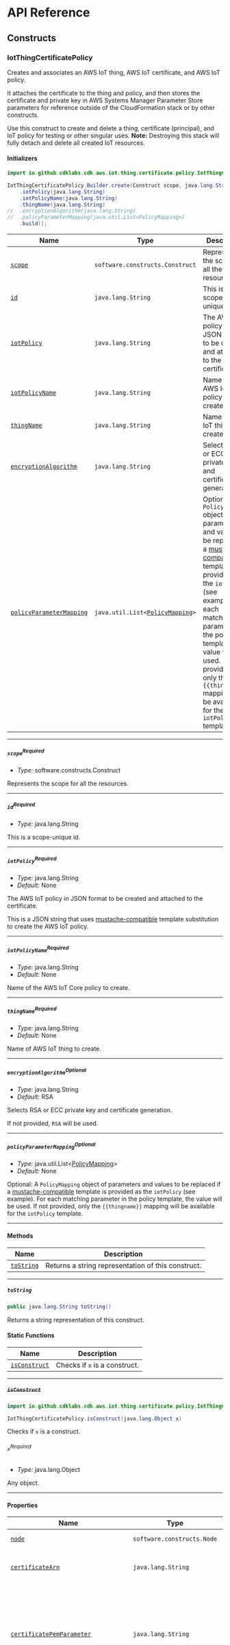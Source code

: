 # API Reference <a name="API Reference" id="api-reference"></a>

## Constructs <a name="Constructs" id="Constructs"></a>

### IotThingCertificatePolicy <a name="IotThingCertificatePolicy" id="cdk-aws-iot-thing-certificate-policy.IotThingCertificatePolicy"></a>

Creates and associates an AWS IoT thing, AWS IoT certificate, and AWS IoT policy.

It attaches the certificate to the thing and policy, and then stores the certificate
and private key in AWS Systems Manager Parameter Store parameters for reference
outside of the CloudFormation stack or by other constructs.

Use this construct to create and delete a thing, certificate (principal), and IoT policy for
testing or other singular uses. **Note:** Destroying this stack will fully detach and delete
all created IoT resources.

#### Initializers <a name="Initializers" id="cdk-aws-iot-thing-certificate-policy.IotThingCertificatePolicy.Initializer"></a>

```java
import io.github.cdklabs.cdk.aws.iot.thing.certificate.policy.IotThingCertificatePolicy;

IotThingCertificatePolicy.Builder.create(Construct scope, java.lang.String id)
    .iotPolicy(java.lang.String)
    .iotPolicyName(java.lang.String)
    .thingName(java.lang.String)
//  .encryptionAlgorithm(java.lang.String)
//  .policyParameterMapping(java.util.List<PolicyMapping>)
    .build();
```

| **Name** | **Type** | **Description** |
| --- | --- | --- |
| <code><a href="#cdk-aws-iot-thing-certificate-policy.IotThingCertificatePolicy.Initializer.parameter.scope">scope</a></code> | <code>software.constructs.Construct</code> | Represents the scope for all the resources. |
| <code><a href="#cdk-aws-iot-thing-certificate-policy.IotThingCertificatePolicy.Initializer.parameter.id">id</a></code> | <code>java.lang.String</code> | This is a scope-unique id. |
| <code><a href="#cdk-aws-iot-thing-certificate-policy.IotThingCertificatePolicy.Initializer.parameter.iotPolicy">iotPolicy</a></code> | <code>java.lang.String</code> | The AWS IoT policy in JSON format to be created and attached to the certificate. |
| <code><a href="#cdk-aws-iot-thing-certificate-policy.IotThingCertificatePolicy.Initializer.parameter.iotPolicyName">iotPolicyName</a></code> | <code>java.lang.String</code> | Name of the AWS IoT Core policy to create. |
| <code><a href="#cdk-aws-iot-thing-certificate-policy.IotThingCertificatePolicy.Initializer.parameter.thingName">thingName</a></code> | <code>java.lang.String</code> | Name of AWS IoT thing to create. |
| <code><a href="#cdk-aws-iot-thing-certificate-policy.IotThingCertificatePolicy.Initializer.parameter.encryptionAlgorithm">encryptionAlgorithm</a></code> | <code>java.lang.String</code> | Selects RSA or ECC private key and certificate generation. |
| <code><a href="#cdk-aws-iot-thing-certificate-policy.IotThingCertificatePolicy.Initializer.parameter.policyParameterMapping">policyParameterMapping</a></code> | <code>java.util.List<<a href="#cdk-aws-iot-thing-certificate-policy.PolicyMapping">PolicyMapping</a>></code> | Optional: A `PolicyMapping` object of parameters and values to be replaced if a [mustache-compatible](https://handlebarsjs.com/guide/) template is provided as the `iotPolicy` (see example). For each matching parameter in the policy template, the value will be used. If not provided, only the `{{thingname}}` mapping will be available for the `iotPolicy` template. |

---

##### `scope`<sup>Required</sup> <a name="scope" id="cdk-aws-iot-thing-certificate-policy.IotThingCertificatePolicy.Initializer.parameter.scope"></a>

- *Type:* software.constructs.Construct

Represents the scope for all the resources.

---

##### `id`<sup>Required</sup> <a name="id" id="cdk-aws-iot-thing-certificate-policy.IotThingCertificatePolicy.Initializer.parameter.id"></a>

- *Type:* java.lang.String

This is a scope-unique id.

---

##### `iotPolicy`<sup>Required</sup> <a name="iotPolicy" id="cdk-aws-iot-thing-certificate-policy.IotThingCertificatePolicy.Initializer.parameter.iotPolicy"></a>

- *Type:* java.lang.String
- *Default:* None

The AWS IoT policy in JSON format to be created and attached to the certificate.

This is a JSON string that uses [mustache-compatible](https://handlebarsjs.com/guide/)
template substitution to create the AWS IoT policy.

---

##### `iotPolicyName`<sup>Required</sup> <a name="iotPolicyName" id="cdk-aws-iot-thing-certificate-policy.IotThingCertificatePolicy.Initializer.parameter.iotPolicyName"></a>

- *Type:* java.lang.String
- *Default:* None

Name of the AWS IoT Core policy to create.

---

##### `thingName`<sup>Required</sup> <a name="thingName" id="cdk-aws-iot-thing-certificate-policy.IotThingCertificatePolicy.Initializer.parameter.thingName"></a>

- *Type:* java.lang.String
- *Default:* None

Name of AWS IoT thing to create.

---

##### `encryptionAlgorithm`<sup>Optional</sup> <a name="encryptionAlgorithm" id="cdk-aws-iot-thing-certificate-policy.IotThingCertificatePolicy.Initializer.parameter.encryptionAlgorithm"></a>

- *Type:* java.lang.String
- *Default:* RSA

Selects RSA or ECC private key and certificate generation.

If not provided, `RSA` will be used.

---

##### `policyParameterMapping`<sup>Optional</sup> <a name="policyParameterMapping" id="cdk-aws-iot-thing-certificate-policy.IotThingCertificatePolicy.Initializer.parameter.policyParameterMapping"></a>

- *Type:* java.util.List<<a href="#cdk-aws-iot-thing-certificate-policy.PolicyMapping">PolicyMapping</a>>
- *Default:* None

Optional: A `PolicyMapping` object of parameters and values to be replaced if a [mustache-compatible](https://handlebarsjs.com/guide/) template is provided as the `iotPolicy` (see example). For each matching parameter in the policy template, the value will be used. If not provided, only the `{{thingname}}` mapping will be available for the `iotPolicy` template.

---

#### Methods <a name="Methods" id="Methods"></a>

| **Name** | **Description** |
| --- | --- |
| <code><a href="#cdk-aws-iot-thing-certificate-policy.IotThingCertificatePolicy.toString">toString</a></code> | Returns a string representation of this construct. |

---

##### `toString` <a name="toString" id="cdk-aws-iot-thing-certificate-policy.IotThingCertificatePolicy.toString"></a>

```java
public java.lang.String toString()
```

Returns a string representation of this construct.

#### Static Functions <a name="Static Functions" id="Static Functions"></a>

| **Name** | **Description** |
| --- | --- |
| <code><a href="#cdk-aws-iot-thing-certificate-policy.IotThingCertificatePolicy.isConstruct">isConstruct</a></code> | Checks if `x` is a construct. |

---

##### ~~`isConstruct`~~ <a name="isConstruct" id="cdk-aws-iot-thing-certificate-policy.IotThingCertificatePolicy.isConstruct"></a>

```java
import io.github.cdklabs.cdk.aws.iot.thing.certificate.policy.IotThingCertificatePolicy;

IotThingCertificatePolicy.isConstruct(java.lang.Object x)
```

Checks if `x` is a construct.

###### `x`<sup>Required</sup> <a name="x" id="cdk-aws-iot-thing-certificate-policy.IotThingCertificatePolicy.isConstruct.parameter.x"></a>

- *Type:* java.lang.Object

Any object.

---

#### Properties <a name="Properties" id="Properties"></a>

| **Name** | **Type** | **Description** |
| --- | --- | --- |
| <code><a href="#cdk-aws-iot-thing-certificate-policy.IotThingCertificatePolicy.property.node">node</a></code> | <code>software.constructs.Node</code> | The tree node. |
| <code><a href="#cdk-aws-iot-thing-certificate-policy.IotThingCertificatePolicy.property.certificateArn">certificateArn</a></code> | <code>java.lang.String</code> | Arn of created AWS IoT Certificate. |
| <code><a href="#cdk-aws-iot-thing-certificate-policy.IotThingCertificatePolicy.property.certificatePemParameter">certificatePemParameter</a></code> | <code>java.lang.String</code> | Fully qualified name in AWS Systems Manager Parameter Store of the certificate in `PEM` format. |
| <code><a href="#cdk-aws-iot-thing-certificate-policy.IotThingCertificatePolicy.property.credentialProviderEndpointAddress">credentialProviderEndpointAddress</a></code> | <code>java.lang.String</code> | Fully qualified domain name of the AWS IoT Credential provider endpoint specific to this AWS account and AWS region. |
| <code><a href="#cdk-aws-iot-thing-certificate-policy.IotThingCertificatePolicy.property.dataAtsEndpointAddress">dataAtsEndpointAddress</a></code> | <code>java.lang.String</code> | Fully qualified domain name of the AWS IoT Core data plane endpoint specific to this AWS account and AWS region. |
| <code><a href="#cdk-aws-iot-thing-certificate-policy.IotThingCertificatePolicy.property.iotPolicyArn">iotPolicyArn</a></code> | <code>java.lang.String</code> | Arn of created AWS IoT Policy. |
| <code><a href="#cdk-aws-iot-thing-certificate-policy.IotThingCertificatePolicy.property.privateKeySecretParameter">privateKeySecretParameter</a></code> | <code>java.lang.String</code> | Fully qualified name in AWS Systems Manager Parameter Store of the certificate's private key in `PEM` format. |
| <code><a href="#cdk-aws-iot-thing-certificate-policy.IotThingCertificatePolicy.property.thingArn">thingArn</a></code> | <code>java.lang.String</code> | Arn of created AWS IoT Thing. |

---

##### `node`<sup>Required</sup> <a name="node" id="cdk-aws-iot-thing-certificate-policy.IotThingCertificatePolicy.property.node"></a>

```java
public Node getNode();
```

- *Type:* software.constructs.Node

The tree node.

---

##### `certificateArn`<sup>Required</sup> <a name="certificateArn" id="cdk-aws-iot-thing-certificate-policy.IotThingCertificatePolicy.property.certificateArn"></a>

```java
public java.lang.String getCertificateArn();
```

- *Type:* java.lang.String

Arn of created AWS IoT Certificate.

---

##### `certificatePemParameter`<sup>Required</sup> <a name="certificatePemParameter" id="cdk-aws-iot-thing-certificate-policy.IotThingCertificatePolicy.property.certificatePemParameter"></a>

```java
public java.lang.String getCertificatePemParameter();
```

- *Type:* java.lang.String

Fully qualified name in AWS Systems Manager Parameter Store of the certificate in `PEM` format.

---

##### `credentialProviderEndpointAddress`<sup>Required</sup> <a name="credentialProviderEndpointAddress" id="cdk-aws-iot-thing-certificate-policy.IotThingCertificatePolicy.property.credentialProviderEndpointAddress"></a>

```java
public java.lang.String getCredentialProviderEndpointAddress();
```

- *Type:* java.lang.String

Fully qualified domain name of the AWS IoT Credential provider endpoint specific to this AWS account and AWS region.

---

##### `dataAtsEndpointAddress`<sup>Required</sup> <a name="dataAtsEndpointAddress" id="cdk-aws-iot-thing-certificate-policy.IotThingCertificatePolicy.property.dataAtsEndpointAddress"></a>

```java
public java.lang.String getDataAtsEndpointAddress();
```

- *Type:* java.lang.String

Fully qualified domain name of the AWS IoT Core data plane endpoint specific to this AWS account and AWS region.

---

##### `iotPolicyArn`<sup>Required</sup> <a name="iotPolicyArn" id="cdk-aws-iot-thing-certificate-policy.IotThingCertificatePolicy.property.iotPolicyArn"></a>

```java
public java.lang.String getIotPolicyArn();
```

- *Type:* java.lang.String

Arn of created AWS IoT Policy.

---

##### `privateKeySecretParameter`<sup>Required</sup> <a name="privateKeySecretParameter" id="cdk-aws-iot-thing-certificate-policy.IotThingCertificatePolicy.property.privateKeySecretParameter"></a>

```java
public java.lang.String getPrivateKeySecretParameter();
```

- *Type:* java.lang.String

Fully qualified name in AWS Systems Manager Parameter Store of the certificate's private key in `PEM` format.

---

##### `thingArn`<sup>Required</sup> <a name="thingArn" id="cdk-aws-iot-thing-certificate-policy.IotThingCertificatePolicy.property.thingArn"></a>

```java
public java.lang.String getThingArn();
```

- *Type:* java.lang.String

Arn of created AWS IoT Thing.

---


## Structs <a name="Structs" id="Structs"></a>

### IotThingCertificatePolicyProps <a name="IotThingCertificatePolicyProps" id="cdk-aws-iot-thing-certificate-policy.IotThingCertificatePolicyProps"></a>

Properties for defining an AWS IoT thing, AWS IoT certificate, and AWS IoT policy.

#### Initializer <a name="Initializer" id="cdk-aws-iot-thing-certificate-policy.IotThingCertificatePolicyProps.Initializer"></a>

```java
import io.github.cdklabs.cdk.aws.iot.thing.certificate.policy.IotThingCertificatePolicyProps;

IotThingCertificatePolicyProps.builder()
    .iotPolicy(java.lang.String)
    .iotPolicyName(java.lang.String)
    .thingName(java.lang.String)
//  .encryptionAlgorithm(java.lang.String)
//  .policyParameterMapping(java.util.List<PolicyMapping>)
    .build();
```

#### Properties <a name="Properties" id="Properties"></a>

| **Name** | **Type** | **Description** |
| --- | --- | --- |
| <code><a href="#cdk-aws-iot-thing-certificate-policy.IotThingCertificatePolicyProps.property.iotPolicy">iotPolicy</a></code> | <code>java.lang.String</code> | The AWS IoT policy in JSON format to be created and attached to the certificate. |
| <code><a href="#cdk-aws-iot-thing-certificate-policy.IotThingCertificatePolicyProps.property.iotPolicyName">iotPolicyName</a></code> | <code>java.lang.String</code> | Name of the AWS IoT Core policy to create. |
| <code><a href="#cdk-aws-iot-thing-certificate-policy.IotThingCertificatePolicyProps.property.thingName">thingName</a></code> | <code>java.lang.String</code> | Name of AWS IoT thing to create. |
| <code><a href="#cdk-aws-iot-thing-certificate-policy.IotThingCertificatePolicyProps.property.encryptionAlgorithm">encryptionAlgorithm</a></code> | <code>java.lang.String</code> | Selects RSA or ECC private key and certificate generation. |
| <code><a href="#cdk-aws-iot-thing-certificate-policy.IotThingCertificatePolicyProps.property.policyParameterMapping">policyParameterMapping</a></code> | <code>java.util.List<<a href="#cdk-aws-iot-thing-certificate-policy.PolicyMapping">PolicyMapping</a>></code> | Optional: A `PolicyMapping` object of parameters and values to be replaced if a [mustache-compatible](https://handlebarsjs.com/guide/) template is provided as the `iotPolicy` (see example). For each matching parameter in the policy template, the value will be used. If not provided, only the `{{thingname}}` mapping will be available for the `iotPolicy` template. |

---

##### `iotPolicy`<sup>Required</sup> <a name="iotPolicy" id="cdk-aws-iot-thing-certificate-policy.IotThingCertificatePolicyProps.property.iotPolicy"></a>

```java
public java.lang.String getIotPolicy();
```

- *Type:* java.lang.String
- *Default:* None

The AWS IoT policy in JSON format to be created and attached to the certificate.

This is a JSON string that uses [mustache-compatible](https://handlebarsjs.com/guide/)
template substitution to create the AWS IoT policy.

---

##### `iotPolicyName`<sup>Required</sup> <a name="iotPolicyName" id="cdk-aws-iot-thing-certificate-policy.IotThingCertificatePolicyProps.property.iotPolicyName"></a>

```java
public java.lang.String getIotPolicyName();
```

- *Type:* java.lang.String
- *Default:* None

Name of the AWS IoT Core policy to create.

---

##### `thingName`<sup>Required</sup> <a name="thingName" id="cdk-aws-iot-thing-certificate-policy.IotThingCertificatePolicyProps.property.thingName"></a>

```java
public java.lang.String getThingName();
```

- *Type:* java.lang.String
- *Default:* None

Name of AWS IoT thing to create.

---

##### `encryptionAlgorithm`<sup>Optional</sup> <a name="encryptionAlgorithm" id="cdk-aws-iot-thing-certificate-policy.IotThingCertificatePolicyProps.property.encryptionAlgorithm"></a>

```java
public java.lang.String getEncryptionAlgorithm();
```

- *Type:* java.lang.String
- *Default:* RSA

Selects RSA or ECC private key and certificate generation.

If not provided, `RSA` will be used.

---

##### `policyParameterMapping`<sup>Optional</sup> <a name="policyParameterMapping" id="cdk-aws-iot-thing-certificate-policy.IotThingCertificatePolicyProps.property.policyParameterMapping"></a>

```java
public java.util.List<PolicyMapping> getPolicyParameterMapping();
```

- *Type:* java.util.List<<a href="#cdk-aws-iot-thing-certificate-policy.PolicyMapping">PolicyMapping</a>>
- *Default:* None

Optional: A `PolicyMapping` object of parameters and values to be replaced if a [mustache-compatible](https://handlebarsjs.com/guide/) template is provided as the `iotPolicy` (see example). For each matching parameter in the policy template, the value will be used. If not provided, only the `{{thingname}}` mapping will be available for the `iotPolicy` template.

---

### PolicyMapping <a name="PolicyMapping" id="cdk-aws-iot-thing-certificate-policy.PolicyMapping"></a>

Policy substitutions provided as key-value pairs.

#### Initializer <a name="Initializer" id="cdk-aws-iot-thing-certificate-policy.PolicyMapping.Initializer"></a>

```java
import io.github.cdklabs.cdk.aws.iot.thing.certificate.policy.PolicyMapping;

PolicyMapping.builder()
    .name(java.lang.String)
    .value(java.lang.String)
    .build();
```

#### Properties <a name="Properties" id="Properties"></a>

| **Name** | **Type** | **Description** |
| --- | --- | --- |
| <code><a href="#cdk-aws-iot-thing-certificate-policy.PolicyMapping.property.name">name</a></code> | <code>java.lang.String</code> | Name of substitution variable, e.g., `region` or `account`. |
| <code><a href="#cdk-aws-iot-thing-certificate-policy.PolicyMapping.property.value">value</a></code> | <code>java.lang.String</code> | Value of substitution variable, e.g., `us-east-1` or `12345689012`. |

---

##### `name`<sup>Required</sup> <a name="name" id="cdk-aws-iot-thing-certificate-policy.PolicyMapping.property.name"></a>

```java
public java.lang.String getName();
```

- *Type:* java.lang.String

Name of substitution variable, e.g., `region` or `account`.

---

##### `value`<sup>Required</sup> <a name="value" id="cdk-aws-iot-thing-certificate-policy.PolicyMapping.property.value"></a>

```java
public java.lang.String getValue();
```

- *Type:* java.lang.String

Value of substitution variable, e.g., `us-east-1` or `12345689012`.

---



